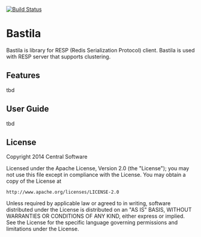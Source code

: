 [![Build Status](https://travis-ci.org/centralsoftware/bastila.svg?branch=master)](https://travis-ci.org/centralsoftware/bastila)

# Bastila
Bastila is library for RESP (Redis Serialization Protocol) client. 
Bastila is used with RESP server that supports clustering.

## Features
tbd

## User Guide
tbd

## License

Copyright 2014 Central Software

Licensed under the Apache License, Version 2.0 (the "License");
you may not use this file except in compliance with the License.
You may obtain a copy of the License at

    http://www.apache.org/licenses/LICENSE-2.0

Unless required by applicable law or agreed to in writing, software
distributed under the License is distributed on an "AS IS" BASIS,
WITHOUT WARRANTIES OR CONDITIONS OF ANY KIND, either express or implied.
See the License for the specific language governing permissions and
limitations under the License.
